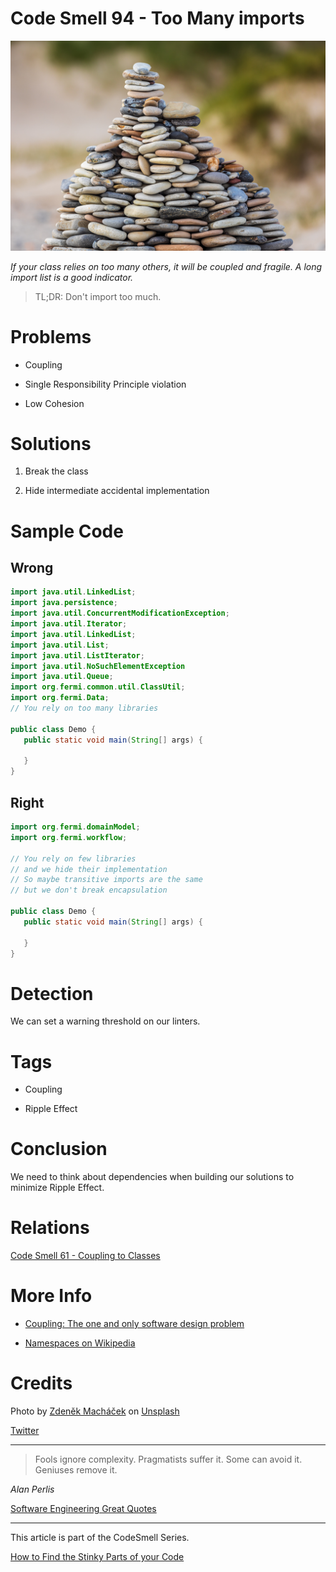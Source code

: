 # Code Smell 94 - Too Many imports

![Code Smell 94 - Too Many imports](Code%20Smell%2094%20-%20Too%20Many%20imports.jpg)

*If your class relies on too many others, it will be coupled and fragile. A long import list is a good indicator.*

> TL;DR: Don't import too much.

# Problems

- Coupling

- Single Responsibility Principle violation

- Low Cohesion

# Solutions

1. Break the class

2. Hide intermediate accidental implementation

# Sample Code

## Wrong

[Gist Url]: # (https://gist.github.com/mcsee/1ee88717de17b2cc57b12fbd5d6e9bf2)
```java
import java.util.LinkedList;
import java.persistence;
import java.util.ConcurrentModificationException;
import java.util.Iterator;
import java.util.LinkedList;
import java.util.List;
import java.util.ListIterator;
import java.util.NoSuchElementException 
import java.util.Queue;
import org.fermi.common.util.ClassUtil;
import org.fermi.Data;
// You rely on too many libraries

public class Demo {
   public static void main(String[] args) {
      
   }
}
```

## Right

[Gist Url]: # (https://gist.github.com/mcsee/920db69fda667e32b9d682fdab61c634)
```java
import org.fermi.domainModel;
import org.fermi.workflow;

// You rely on few libraries
// and we hide their implementation
// So maybe transitive imports are the same
// but we don't break encapsulation

public class Demo {
   public static void main(String[] args) {
      
   }
}
```

# Detection

We can set a warning threshold on our linters.

# Tags

- Coupling

- Ripple Effect

# Conclusion

We need to think about dependencies when building our solutions to minimize Ripple Effect.

# Relations

[Code Smell 61 - Coupling to Classes](https://github.com/mcsee/Software-Design-Articles/tree/main/Articles/Code%20Smells/Code%20Smell%2061%20-%20Coupling%20to%20Classes/readme.md)

# More Info

- [Coupling: The one and only software design problem](https://github.com/mcsee/Software-Design-Articles/tree/main/Articles/Theory/Coupling%20-%20The%20one%20and%20only%20software%20design%20problem/readme.md)

- [Namespaces on Wikipedia](https://en.wikipedia.org/wiki/Namespace)

# Credits

Photo by [Zdeněk Macháček](https://unsplash.com/@zmachacek) on [Unsplash](https://unsplash.com/s/photos/pile)

[Twitter](https://twitter.com/1447623706767921153)

* * *

> Fools ignore complexity. Pragmatists suffer it. Some can avoid it. Geniuses remove it.

_Alan Perlis_
 
[Software Engineering Great Quotes](https://github.com/mcsee/Software-Design-Articles/tree/main/Articles/Quotes/Software%20Engineering%20Great%20Quotes/readme.md)

* * *

This article is part of the CodeSmell Series.

[How to Find the Stinky Parts of your Code](https://github.com/mcsee/Software-Design-Articles/tree/main/Articles/Code%20Smells/How%20to%20Find%20the%20Stinky%20parts%20of%20your%20Code/readme.md)